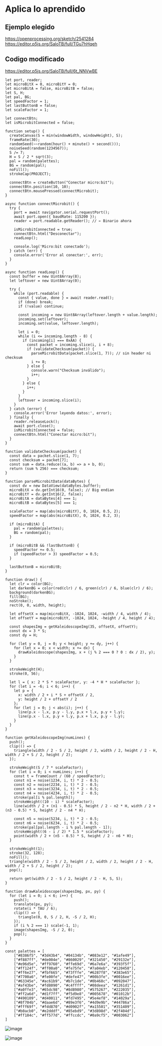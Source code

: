 # Aplica lo aprendido

## Ejemplo elegido
https://openprocessing.org/sketch/2541284 https://editor.p5js.org/SaloTB/full/TGu7hHqeh 

## Codigo modificado

https://editor.p5js.org/SaloTB/full/6t_NNVwBE 

    let port, reader;
    let microBitX = 0, microBitY = 0;
    let microBitA = false, microBitB = false;
    let S, H;
    let pal, BG;
    let speedFactor = 1;
    let lastButtonB = false;
    let scaleFactor = 1;
    
    let connectBtn;
    let isMicrobitConnected = false;
    
    function setup() {
      createCanvas(S = min(windowWidth, windowHeight), S);
      frameRate(30);
      randomSeed(~~random(hour() + minute() + second()));
      noiseSeed(random(1234567));
      S /= 7;
      H = S / 2 * sqrt(3);
      pal = random(palettes);
      BG = random(pal);
      noFill();
      strokeCap(PROJECT);
    
      connectBtn = createButton("Conectar micro:bit");
      connectBtn.position(10, 10);
      connectBtn.mousePressed(connectMicrobit);
    }
    
    async function connectMicrobit() {
      try {
        port = await navigator.serial.requestPort();
        await port.open({ baudRate: 115200 });
        reader = port.readable.getReader(); // ← Binario ahora
    
        isMicrobitConnected = true;
        connectBtn.html("Desconectar");
        readLoop();
    
        console.log('Micro:bit conectado');
      } catch (err) {
        console.error('Error al conectar:', err);
      }
    }
    
    async function readLoop() {
      const buffer = new Uint8Array(8);
      let leftover = new Uint8Array(0);
    
      try {
        while (port.readable) {
          const { value, done } = await reader.read();
          if (done) break;
          if (!value) continue;
    
          const incoming = new Uint8Array(leftover.length + value.length);
          incoming.set(leftover);
          incoming.set(value, leftover.length);
    
          let i = 0;
          while (i <= incoming.length - 8) {
            if (incoming[i] === 0xAA) {
              const packet = incoming.slice(i, i + 8);
              if (validateChecksum(packet)) {
                parseMicrobitData(packet.slice(1, 7)); // sin header ni checksum
                i += 8;
              } else {
                console.warn("Checksum inválido");
                i++;
              }
            } else {
              i++;
            }
          }
          leftover = incoming.slice(i);
        }
      } catch (error) {
        console.error('Error leyendo datos:', error);
      } finally {
        reader.releaseLock();
        await port.close();
        isMicrobitConnected = false;
        connectBtn.html("Conectar micro:bit");
      }
    }
    
    function validateChecksum(packet) {
      const data = packet.slice(1, 7);
      const checksum = packet[7];
      const sum = data.reduce((a, b) => a + b, 0);
      return (sum % 256) === checksum;
    }
    
    function parseMicrobitData(dataBytes) {
      const dv = new DataView(dataBytes.buffer);
      microBitX = dv.getInt16(0, false); // Big endian
      microBitY = dv.getInt16(2, false);
      microBitA = dataBytes[4] === 1;
      microBitB = dataBytes[5] === 1;
    
      scaleFactor = map(abs(microBitY), 0, 1024, 0.5, 2);
      speedFactor = map(abs(microBitX), 0, 1024, 0.2, 3);
    
      if (microBitA) {
        pal = random(palettes);
        BG = random(pal);
      }
    
      if (microBitB && !lastButtonB) {
        speedFactor += 0.5;
        if (speedFactor > 3) speedFactor = 0.5;
      }
    
      lastButtonB = microBitB;
    }
    
    function draw() {
      let clr = color(BG);
      let darkenBG = color(red(clr) / 6, green(clr) / 6, blue(clr) / 6);
      background(darkenBG);
      fill(BG);
      noStroke();
      rect(0, 0, width, height);
    
      let offsetX = map(microBitX, -1024, 1024, -width / 4, width / 4);
      let offsetY = map(microBitY, -1024, 1024, -height / 4, height / 4);
    
      const shapesImg = getKaleidoscopeImg(35, offsetX, offsetY);
      const dx = 3 * S;
      const dy = H;
    
      for (let y = 0, j = 0; y < height; y += dy, j++) {
        for (let x = 0; x < width; x += dx) {
          drawKaleidoscope(shapesImg, x + (j % 2 === 0 ? 0 : dx / 2), y);
        }
      }
    
      strokeWeight(H);
      stroke(0, 56);
    
      let l = { x: 2 * S * scaleFactor, y: -4 * H * scaleFactor };
      for (let i = -6; i < 6; i++) {
        let p = {
          x: width / 2 + i * S + offsetX / 2,
          y: height / 2 + offsetY / 2
        };
        for (let j = 0; j < abs(i); j++) {
          line(p.x - l.x, p.y - l.y, p.x + l.x, p.y + l.y);
          line(p.x - l.x, p.y + l.y, p.x + l.x, p.y - l.y);
        }
      }
    }
    
    function getKaleidoscopeImg(numLines) {
      push();
      clip(() => {
        triangle(width / 2 - S / 2, height / 2, width / 2, height / 2 - H, width / 2 + S / 2, height / 2);
      });
    
      strokeWeight(S / 7 * scaleFactor);
      for (let i = 0; i < numLines; i++) {
        const t = frameCount / (60 / speedFactor);
        const n1 = noise(1234, i, t) * 2 - 0.5;
        const n2 = noise(2234, i, t) * 2 - 0.5;
        const n3 = noise(3234, i, t) * 2 - 0.5;
        const n4 = noise(4234, i, t) * 2 - 0.5;
        stroke(pal[i % pal.length]);
        strokeWeight((10 - i) * scaleFactor);
        line(width / 2 + (n1 - 0.5) * S, height / 2 - n2 * H, width / 2 + (n3 - 0.5) * S, height / 2 - n4 * H);
    
        const n5 = noise(5234, i, t) * 2 - 0.5;
        const n6 = noise(6234, i, t) * 2 - 0.5;
        stroke(pal[pal.length - i % pal.length - 1]);
        strokeWeight((6 - i / 2) * 1.5 * scaleFactor);
        point(width / 2 + (n5 - 0.5) * S, height / 2 - n6 * H);
      }
    
      strokeWeight(1);
      stroke(32, 128);
      noFill();
      triangle(width / 2 - S / 2, height / 2, width / 2, height / 2 - H, width / 2 + S / 2, height / 2);
      pop();
    
      return get(width / 2 - S / 2, height / 2 - H, S, S);
    }
    
    function drawKaleidoscope(shapesImg, px, py) {
      for (let i = 0; i < 6; i++) {
        push();
        translate(px, py);
        rotate(i * TAU / 6);
        clip(() => {
          triangle(0, 0, S / 2, H, -S / 2, H);
        });
        if (i % 2 === 1) scale(-1, 1);
        image(shapesImg, -S / 2, 0);
        pop();
      }
    }
    
    const palettes = [
    	["#8386f5", "#3d43b4", "#04134b", "#083e12", "#1afe49"],
    	["#f887ff", "#de004e", "#860029", "#321450", "#29132e"],
    	["#e96d5e", "#ff9760", "#ffe69d", "#6a7e6a", "#393f5f"],
    	["#ff124f", "#ff00a0", "#fe75fe", "#7a04eb", "#120458"],
    	["#ff6e27", "#fbf665", "#73fffe", "#6287f8", "#383e65"],
    	["#7700a6", "#fe00fe", "#defe47", "#00b3fe", "#0016ee"],
    	["#63345e", "#ac61b9", "#b7c1de", "#0b468c", "#092047"],
    	["#af43be", "#fd8090", "#c4ffff", "#08deea", "#1261d1"],
    	["#a0ffe3", "#65dc98", "#8d8980", "#575267", "#222035"],
    	["#ff2a6d", "#d1f7ff", "#f5d9e8", "#005678", "#01012b"],
    	["#490109", "#d40011", "#fd7495", "#5e4ef8", "#14029a"],
    	["#8f704b", "#daae6d", "#89e3f6", "#4d9e9b", "#44786a"],
    	["#fff69f", "#fdd870", "#d0902f", "#a15501", "#351409"],
    	["#b0acb0", "#e2dddf", "#85ebd9", "#3d898d", "#2f404d"],
    	["#ff184c", "#ff577d", "#ffccdc", "#0a9cf5", "#003062"]
    ]

![image](https://github.com/user-attachments/assets/c6f80553-1aba-491c-a544-11e00ffe12e7)

![image](https://github.com/user-attachments/assets/7d873fc9-484e-47ce-b283-ce39e0653625)

